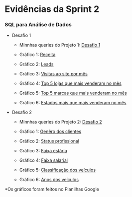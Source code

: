 #
# Evidências da Sprint 2

### SQL para Análise de Dados

* Desafio 1

  - Minnhas queries do Projeto 1: [Desafio 1](https://github.com/catarwnalud/pbCompass/blob/d2cc18f3b77c1f2e7c6adc50d825462727bb9abe/sprint_2/evid%C3%AAncias/desafio1.txt)

  - Gráfico 1: [Receita](#)

  - Gráfico 2: [Leads](#)

  - Gráfico 3: [Visitas ao site por mês](#)

  - Gráfico 4: [Top 5 lojas que mais venderam no mês](#)

  - Gráfico 5: [Top 5 marcas que mais venderam no mês](#)

  - Gráfico 6: [Estados mais que mais venderam no mês](#)

* Desafio 2

  - Minnhas queries do Projeto 2: [Desafio 2](#)

  - Gráfico 1: [Genêro dos clientes](#)

  - Gráfico 2: [Status profissional](#)

  - Gráfico 3: [Faixa estária](#)

  - Gráfico 4: [Faixa salarial](#)

  - Gráfico 5: [Classificação dos veículos](#)

  - Gráfico 6: [Anos dos veículos](#)























 *Os gráficos foram feitos no Planilhas Google

#

